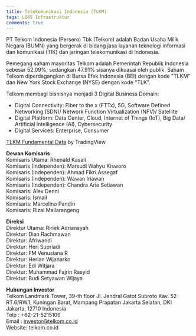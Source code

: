 ```yaml
---
title: Telekomunikasi Indonesia (TLKM)
tags: LQ45 Infrastruktur 
comments: true
---
```

PT Telkom Indonesia (Persero) Tbk (Telkom) adalah Badan Usaha Milik Negara (BUMN) yang bergerak di bidang jasa layanan teknologi informasi dan komunikasi (TIK) dan jaringan telekomunikasi di Indonesia. 

Pemegang saham mayoritas Telkom adalah Pemerintah Republik Indonesia sebesar 52.09%, sedangkan 47.91% sisanya dikuasai oleh publik. Saham Telkom diperdagangkan di Bursa Efek Indonesia (BEI) dengan kode "TLKM" dan New York Stock Exchange (NYSE) dengan kode "TLK". 

Telkom membagi bisnisnya menjadi 3 Digital Business Domain:
- Digital Connectivity: Fiber to the x (FTTx), 5G, Software Defined Networking (SDN)/ Network Function Virtualization (NFV)/ Satellite
- Digital Platform: Data Center, Cloud, Internet of Things (IoT), Big Data/ Artificial Intelligence (AI), Cybersecurity
- Digital Services: Enterprise, Consumer

<!-- TradingView Widget BEGIN -->
<div class="tradingview-widget-container">
  <div class="tradingview-widget-container__widget"></div>
  <div class="tradingview-widget-copyright"><a href="https://www.tradingview.com/symbols/IDX-TLKM/" rel="noopener" target="_blank"><span class="blue-text">TLKM Fundamental Data</span></a> by TradingView</div>
  <script type="text/javascript" src="https://s3.tradingview.com/external-embedding/embed-widget-financials.js" async>
  {
  "symbol": "IDX:TLKM",
  "colorTheme": "light",
  "isTransparent": false,
  "largeChartUrl": "",
  "displayMode": "adaptive",
  "width": "100%",
  "height": "550",
  "locale": "en"
}
  </script>
</div>
<!-- TradingView Widget END -->

**Dewan Komisaris**<br/>
Komisaris Utama: Rhenald Kasali<br/>
Komisaris (Independen): Marsudi Wahyu Kisworo<br/>
Komisaris (Independen): Ahmad Fikri Assegaf<br/>
Komisaris (Independen): Wawan Iriawan<br/>
Komisaris (Independen): Chandra Arie Setiawan<br/>
Komisaris: Alex Denni<br/>
Komisaris: Ismail<br/>
Komisaris: Marcelino Pandin<br/>
Komisaris: Rizal Mallarangeng 

**Direksi**<br/>
Direktur Utama: Ririek Adriansyah<br/>
Direktur: Dian Rachmawan<br/>
Direktur: Afriwandi<br/>
Direktur: Heri Supriadi<br/>
Direktur: FM Venusiana R<br/>
Direktur: Herlan Wijanarko<br/>
Direktur: Edi Witjara<br/>
Direktur: Muhammad Fajrin Rasyid<br/>
Direktur: Budi Setyawan Wijaya

**Hubungan Investor**<br/>
Telkom Landmark Tower, 39-th floor Jl. Jendral Gatot Subroto Kav. 52 RT.6/RW.1, Kuningan Barat, Mampang Prapatan Jakarta Selatan, DKI Jakarta, 12710 Indonesia<br/>
Telp : +62-21-5215109<br/>
Email : investor@telkom.co.id<br/>
Website: telkom.co.id
